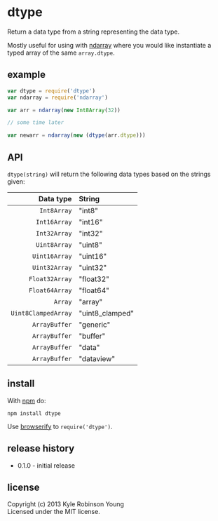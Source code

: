 # dtype

Return a data type from a string representing the data type.

Mostly useful for using with [ndarray](https://github.com/mikolalysenko/ndarray)
where you would like instantiate a typed array of the same `array.dtype`.

## example

```js
var dtype = require('dtype')
var ndarray = require('ndarray')

var arr = ndarray(new Int8Array(32))

// some time later

var newarr = ndarray(new (dtype(arr.dtype)))
```

## API
`dtype(string)` will return the following data types based on the strings given:

Data type | String
--------: | :-----
`Int8Array` | "int8"
`Int16Array` | "int16"
`Int32Array` | "int32"
`Uint8Array` | "uint8"
`Uint16Array` | "uint16"
`Uint32Array` | "uint32"
`Float32Array` | "float32"
`Float64Array` | "float64"
`Array` | "array"
`Uint8ClampedArray` | "uint8_clamped"
`ArrayBuffer` | "generic"
`ArrayBuffer` | "buffer"
`ArrayBuffer` | "data"
`ArrayBuffer` | "dataview"

## install

With [npm](https://npmjs.org) do:

```
npm install dtype
```

Use [browserify](http://browserify.org) to `require('dtype')`.

## release history
* 0.1.0 - initial release

## license
Copyright (c) 2013 Kyle Robinson Young<br/>
Licensed under the MIT license.
